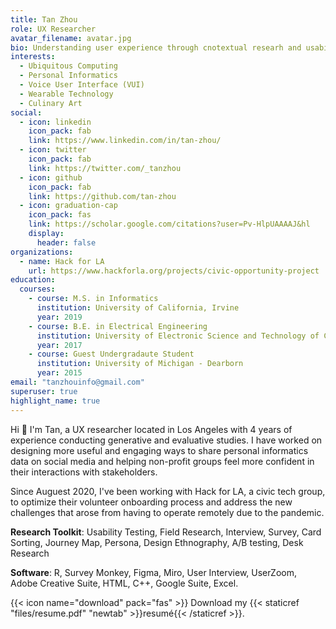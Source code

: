 ```yaml
---
title: Tan Zhou
role: UX Researcher
avatar_filename: avatar.jpg
bio: Understanding user experience through cnotextual researh and usability tests.
interests:
  - Ubiquitous Computing
  - Personal Informatics
  - Voice User Interface (VUI)
  - Wearable Technology
  - Culinary Art
social:
  - icon: linkedin
    icon_pack: fab
    link: https://www.linkedin.com/in/tan-zhou/
  - icon: twitter
    icon_pack: fab
    link: https://twitter.com/_tanzhou
  - icon: github
    icon_pack: fab
    link: https://github.com/tan-zhou
  - icon: graduation-cap
    icon_pack: fas
    link: https://scholar.google.com/citations?user=Pv-HlpUAAAAJ&hl
    display:
      header: false
organizations:
  - name: Hack for LA
    url: https://www.hackforla.org/projects/civic-opportunity-project
education:
  courses:
    - course: M.S. in Informatics
      institution: University of California, Irvine
      year: 2019
    - course: B.E. in Electrical Engineering
      institution: University of Electronic Science and Technology of China
      year: 2017
    - course: Guest Undergradaute Student
      institution: University of Michigan - Dearborn
      year: 2015
email: "tanzhouinfo@gmail.com"
superuser: true
highlight_name: true
---
```

Hi 👋 I'm Tan, a UX researcher located in Los Angeles with 4 years of experience conducting generative and evaluative studies. I have worked on designing more useful and engaging ways to share personal informatics data on social media and helping non-profit groups feel more confident in their interactions with stakeholders.

Since Auguest 2020, I've been working with Hack for LA, a civic tech group, to optimize their volunteer onboarding process and address the new challenges that arose from having to operate remotely due to the pandemic.

**Research Toolkit**: Usability Testing, Field Research, Interview, Survey, Card Sorting, Journey Map, Persona, Design Ethnography, A/B testing, Desk Research

**Software**: R, Survey Monkey, Figma, Miro, User Interview, UserZoom, Adobe Creative Suite, HTML, C++, Google Suite, Excel.   

{{< icon name="download" pack="fas" >}} Download my {{< staticref "files/resume.pdf" "newtab" >}}resumé{{< /staticref >}}.